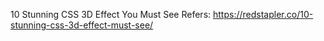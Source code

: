 10 Stunning CSS 3D Effect You Must See
Refers: https://redstapler.co/10-stunning-css-3d-effect-must-see/